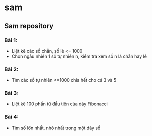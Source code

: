 # sam
Sam repository
---
### Bài 1:
- Liệt kê các số chẵn, số lẻ <= 1000
- Chọn ngẫu nhiên 1 số tự nhiên n, kiểm tra xem số n là chắn hay lẻ

### Bài 2:
- Tìm các số tự nhiên <=1000 chia hết cho cả 3 và 5

### Bài 3:
- Liệt kê 100 phần từ đầu tiên của dãy Fibonacci

### Bài 4:
- Tìm số lớn nhất, nhỏ nhất trong một dãy số
